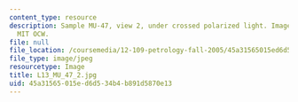 ```yaml
---
content_type: resource
description: Sample MU-47, view 2, under crossed polarized light. Image courtesy of
  MIT OCW.
file: null
file_location: /coursemedia/12-109-petrology-fall-2005/45a31565015ed6d534b4b891d5870e13_L13_MU_47_2.jpg
file_type: image/jpeg
resourcetype: Image
title: L13_MU_47_2.jpg
uid: 45a31565-015e-d6d5-34b4-b891d5870e13
---
```

